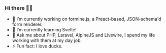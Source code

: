 ### Hi there 👋🦆

- 🔭 I’m currently working on formine.js, a Preact-based, JSON-schema'd form renderer.
- 🌱 I’m currently learning Svelte!
- 💬 Ask me about PHP, Laravel, AlpineJS and Livewire, I spend my life working with them at my day job.
- ⚡ Fun fact: I love ducks.
<!--
**waterbuckit/waterbuckit** is a ✨ _special_ ✨ repository because its `README.md` (this file) appears on your GitHub profile.

Here are some ideas to get you started:

- 🔭 I’m currently working on ...
- 🌱 I’m currently learning ...
- 👯 I’m looking to collaborate on ...
- 🤔 I’m looking for help with ...
- 💬 Ask me about ...
- 📫 How to reach me: ...
- 😄 Pronouns: ...
- ⚡ Fun fact: ...
-->
